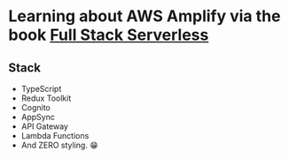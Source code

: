 # Learning about AWS Amplify via the book [Full Stack Serverless](https://www.oreilly.com/library/view/full-stack-serverless/9781492059882/)

## Stack

- TypeScript
- Redux Toolkit
- Cognito
- AppSync
- API Gateway
- Lambda Functions
- And ZERO styling. 😁



